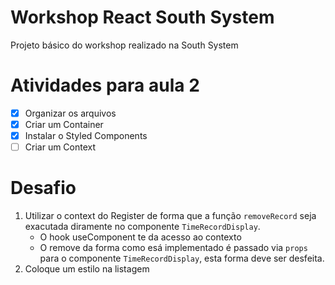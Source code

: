 # Workshop React South System
Projeto básico do workshop realizado na South System

# Atividades para aula 2
- [X] Organizar os arquivos
- [X] Criar um Container
- [X] Instalar o Styled Components
- [ ] Criar um Context

# Desafio

1. Utilizar o context do Register de forma que a função `removeRecord` seja exacutada diramente no componente `TimeRecordDisplay`.
   - O hook useComponent te da acesso ao contexto
   - O remove da forma como esá implementado é passado via `props` para o componente `TimeRecordDisplay`, esta forma deve ser desfeita.
2. Coloque um estilo na listagem